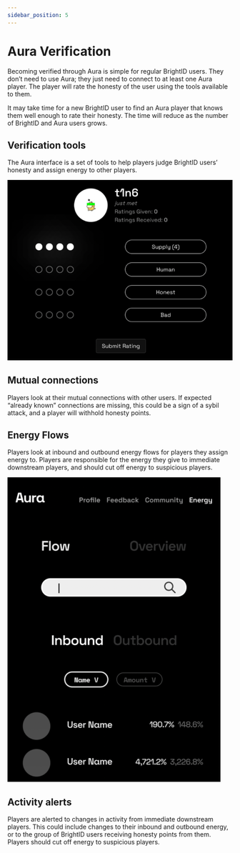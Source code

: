 ```yaml
---
sidebar_position: 5
---
```


# Aura Verification

Becoming verified through Aura is simple for regular BrightID users. They don’t need to use Aura; they just need to connect to at least one Aura player. The player will rate the honesty of the user using the tools available to them.

It may take time for a new BrightID user to find an Aura player that knows them well enough to rate their honesty. The time will reduce as the number of BrightID and Aura users grows.

## Verification tools

The Aura interface is a set of tools to help players judge BrightID users’ honesty and assign energy to other players.

![Example banner](../static/img/interface.png)

## Mutual connections

Players look at their mutual connections with other users. If expected “already known” connections are missing, this could be a sign of a sybil attack, and a player will withhold honesty points.

## Energy Flows

Players look at inbound and outbound energy flows for players they assign energy to. Players are responsible for the energy they give to immediate downstream players, and should cut off energy to suspicious players.

![Example banner](../static/img/energy-dash.png)

## Activity alerts

Players are alerted to changes in activity from immediate downstream players. This could include changes to their inbound and outbound energy, or to the group of BrightID users receiving honesty points from them. Players should cut off energy to suspicious players.
